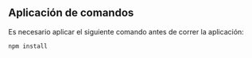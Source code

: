 ## Aplicación de comandos

Es necesario aplicar el siguiente comando antes de correr la aplicación:
```
npm install
```